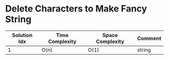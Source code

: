 # Delete Characters to Make Fancy String

| Solution Idx | Time Complexity | Space Complexity | Comment |
| ------------ | --------------- | ---------------- | ------- |
| 1            | O(n)            | O(1)             | string  |
